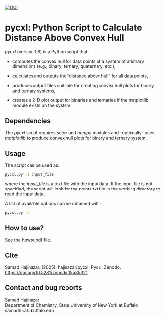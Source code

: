 [![DOI](https://zenodo.org/badge/DOI/10.5281/zenodo.15585321.svg)](https://doi.org/10.5281/zenodo.15585321)

# **pycxl: Python Script to Calculate Distance Above Convex Hull**

*pycxl* (version 1.8) is a Python script that:

* computes the convex hull for data points of a system of arbitrary 
  dimensions (e.g., binary, ternary, quaternary, etc.),

* calculates and outputs the “distance above hull” for all data points,

* produces output files suitable for creating convex hull plots for
  binary and ternary systems,

* creates a 2-D plot output for binaries and ternaries if the matplotlib
  module exists on the system.

## **Dependencies**

The *pycxl* script requires *scipy* and *numpy* modules and -optionally-
uses *matplotlib* to produce convex hull plots for binary and ternary system.

## **Usage**

The script can be used as:

```bash
pycxl.py -i input_file
```

where the *input_file* is a text file with the input data. If the input file
is not specified, the script will look for the *points.txt* file in the
working directory to read the input data.

A list of available options can be obtained with:

```bash
pycxl.py -h
```

## **How to use?**

See the howto.pdf file.

## **Cite**

Samad Hajinazar. (2025). hajinazar/pycxl: Pycxl. Zenodo. https://doi.org/10.5281/zenodo.15585321

## **Contact and bug reports**

Samad Hajinazar <br />
Department of Chemistry, State University of New York at Buffalo <br />
samadh\~at\~buffalo.edu
